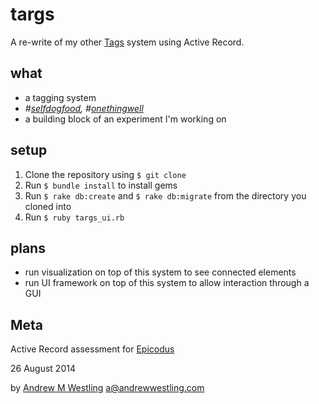 # targs

A re-write of my other [Tags](https://github.com/expandrew/tags.git) system using Active Record.

## what

* a tagging system
* *#[selfdogfood](http://indiewebcamp.com/selfdogfood), #[onethingwell](http://onethingwell.org/)*
* a building block of an experiment I'm working on

## setup

1. Clone the repository using `$ git clone`
1. Run `$ bundle install` to install gems
1. Run `$ rake db:create` and `$ rake db:migrate` from the directory you cloned into
1. Run `$ ruby targs_ui.rb`

## plans

* run visualization on top of this system to see connected elements
* run UI framework on top of this system to allow interaction through a GUI

## Meta

Active Record assessment for [Epicodus](http://epicodus.com)

26 August 2014

by [Andrew M Westling](http://andrewwestling.com)
a@andrewwestling.com
